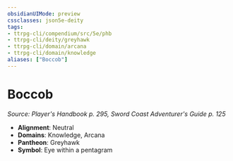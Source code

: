 ```yaml
---
obsidianUIMode: preview
cssclasses: json5e-deity
tags:
- ttrpg-cli/compendium/src/5e/phb
- ttrpg-cli/deity/greyhawk
- ttrpg-cli/domain/arcana
- ttrpg-cli/domain/knowledge
aliases: ["Boccob"]
---
```

# Boccob
*Source: Player's Handbook p. 295, Sword Coast Adventurer's Guide p. 125* 

- **Alignment**: Neutral
- **Domains**: Knowledge, Arcana
- **Pantheon**: Greyhawk
- **Symbol**: Eye within a pentagram